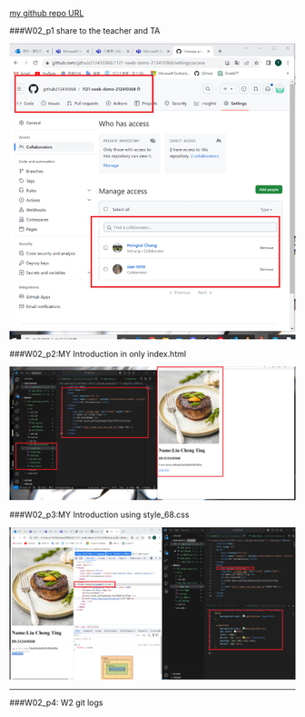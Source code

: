 [my github repo URL](https://github.com/github212410368/1121-sweb-demo-212410368.git)

###W02_p1 share to the teacher and TA


![](w02_68.01.png)

###W02_p2:MY Introduction in only index.html


![](w02_68.02.png)

###W02_p3:MY Introduction using style_68.css

![](w02_68.03.png)

_____

###W02_p4: W2 git logs

